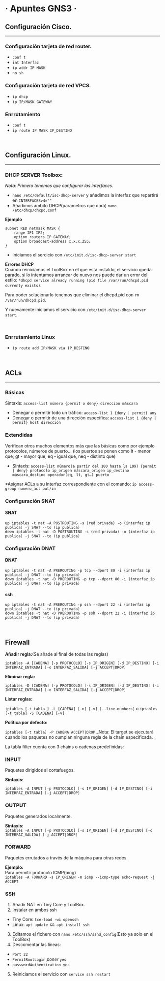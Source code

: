 # · Apuntes GNS3 ·  

## Configuración Cisco.
-------------------------------------------
### Configuración tarjeta de red router.

- `conf t`
- `int Interfaz`
- `ip addr IP MASK`
- `no sh`


### Configuración tarjeta de red VPCS.

- `ip dhcp`
- `ip IP/MASK GATEWAY`

### Enrrutamiento

- `conf t`
- `ip route IP MASK IP_DESTINO`


<br>

## Configuración Linux.
-------------------------------------------
### DHCP SERVER Toolbox:
_Nota: Primero tenemos que configurar las interfaces._
- `nano /etc/default/isc-dhcp-server` y añadimos la interfaz que repartirá en `INTERFACESv4=""`
- Añadimos ámbito DHCP(parametros que dará) `nano /etc/dhcp/dhcpd.conf`

**Ejemplo**

	subnet RED netmask MASK {
		range IP1 IP2;
		option routers IP_GATEWAY;
		option broadcast-address x.x.x.255;
	}     
	
- Iniciamos el sercicio con `/etc/init.d/isc-dhcp-server start`

**Errores DHCP**<br>
Cuando reiniciamos el ToolBox en el que está instaldo, el servicio queda parado, si lo intentamos arrancar de nuevo nos puede dar un error del estilo:
`*dhcpd service already running (pid file /var/run/dhcpd.pid currenty exists)`.<br>

Para poder solucionarlo tenemos que eliminar el dhcpd.pid con `rm /var/run/dhcpd.pid`.<br>

Y nuevamente iniciamos el servicio con `/etc/init.d/isc-dhcp-server start`.

<br>

### Enrrutamiento Linux
- `ip route add IP/MASK via IP_DESTINO`
<br>

## ACLs
-------------------------------------------
### Básicas
Sintaxis:
`access-list número {permit o deny} direccion máscara`
- Denegar o permitir todo un tráfico:
`access-list 1 {deny | permit} any`
- Denegar o permitir de una dirección específica:
`access-list 1 {deny | permit} host dirección`

### Extendidas
Verifican otros muchos elementos más que las básicas como por ejemplo protocolos, números de puerto… (los puertos se ponen como lt - menor que, gt - mayor que, eq - igual que, neq - distinto que)
- Sintaxis:
`access-list número(a partir del 100 hasta la 199) {permit | deny} protocolo ip_origen máscara_origen ip_destino máscara_destino operador(eq, lt, gt…) puerto`

*Asignar ACLs a su interfaz correspondiente con el comando:
`ip access-group numero_acl out/in`
<br>

### Configuración SNAT

#### SNAT

	up iptables -t nat -A POSTROUTING -s (red privada) -o (interfaz ip publica) -j SNAT --to (ip publica)
	down iptables -t nat -D POSTROUTING -s (red privada) -o (interfaz ip publica) -j SNAT --to (ip publica)

### Configuración DNAT

#### DNAT

	up iptables -t nat -A PREROUTING -p tcp --dport 80 -i (interfaz ip publica) -j DNAT --to (ip privada)
	down iptables -t nat -D PREROUTING -p tcp --dport 80 -i (interfaz ip publica) -j DNAT --to (ip privada)
	
#### ssh

	up iptables -t nat -A PREROUTING -p ssh --dport 22 -i (interfaz ip publica) -j DNAT --to (ip privada)
	down iptables -t nat -D PREROUTING -p ssh --dport 22 -i (interfaz ip publica) -j DNAT --to (ip privada)
	
<br>


## Firewall

**Añadir regla:**(Se añade al final de todas las reglas)<br>

`iptables -A [CADENA] [-p PROTOCOLO] [-s IP_ORIGEN] [-d IP_DESTINO] [-i INTERFAZ_ENTRADA] [-o INTERFAZ_SALIDA] [-j ACCEPT|DROP]`<br>

**Eliminar regla:**<br>

`iptables -D [CADENA] [-p PROTOCOLO] [-s IP_ORIGEN] [-d IP_DESTINO] [-i INTERFAZ_ENTRADA] [-o INTERFAZ_SALIDA] [-j ACCEPT|DROP]`<br>

**Listar reglas:**<br>

`iptables [-t tabla ] -L [CADENA] [-n] [-v] [--line-numbers]` o `iptables [-t tabla] -S [CADENA] [-v]`

**Política por defecto:**<br>

`iptables [-t tabla] -P CADENA ACCEPT|DROP`
_Nota: El target se ejecutará cuando los paquetes no cumplan ninguna regla de la chain especificada. _

La tabla filter cuenta con 3 chains o cadenas predefinidas:

### INPUT
Paquetes dirigidos al cortafuegos.

**Sintaxis:**<br>

`iptables -A INPUT [-p PROTOCOLO] [-s IP_ORIGEN] [-d IP_DESTINO] [-i INTERFAZ_ENTRADA] [-j ACCEPT|DROP]`

### OUTPUT
Paquetes generados localmente.

**Sintaxis:**<br>
`iptables -A INPUT [-p PROTOCOLO] [-s IP_ORIGEN] [-d IP_DESTINO] [-o INTERFAZ_SALIDA] [-j ACCEPT|DROP]`

### FORWARD
Paquetes errutados a través de la máquina para otras redes.

**Ejemplo:**<br>
Para permitir protocolo ICMP(ping)<br>
`iptables -A FORWARD -s IP_ORIGEN -m icmp --icmp-type echo-request -j ACCEPT`


### SSH

1. Añadir NAT en Tiny Core y ToolBox.
2. Instalar en ambos ssh
- Tiny Core: `tce-load -wi openssh`
- Linux: `apt update && apt install ssh`
3. Editamos el fichero con `nano /etc/ssh/sshd_config`(Esto ya solo en el ToolBox)
4. Descomentar las lineas:
- `Port 22`
- `PermitRootLogin` _poner_ `yes`
- `passwordAuthentication yes` 	
5. Reiniciamos el servicio con `service ssh restart`


